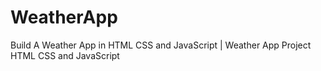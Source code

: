 # WeatherApp
Build A Weather App in HTML CSS and JavaScript | Weather App Project HTML CSS and JavaScript
